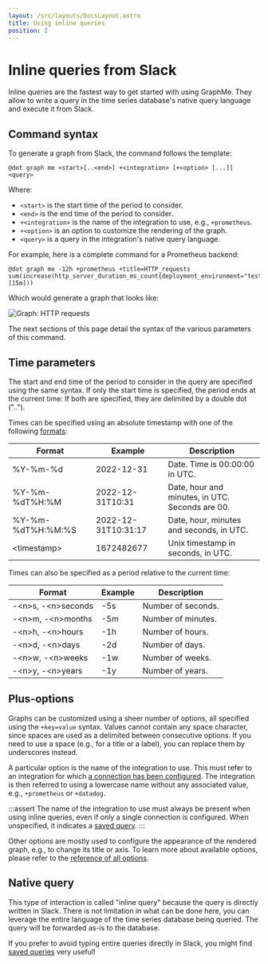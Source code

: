 ```yaml
---
layout: /src/layouts/DocsLayout.astro
title: Using inline queries
position: 2
---
```


# Inline queries from Slack

Inline queries are the fastest way to get started with using GraphMe.
They allow to write a query in the time series database's native query language and execute it from Slack.

## Command syntax

To generate a graph from Slack, the command follows the template:

```
@dot graph me <start>[..<end>] +<integration> [+<option> [...]] <query>
```

Where:

* `<start>` is the start time of the period to consider.
* `<end>` is the end time of the period to consider.
* `+<integration>` is the name of the integration to use, e.g., `+prometheus`.
* `+<option>` is an option to customize the rendering of the graph.
* `<query>` is a query in the integration's native query language.

For example, here is a complete command for a Prometheus backend:

```
@dot graph me -12h +prometheus +title=HTTP_requests
sum(increase(http_server_duration_ms_count{deployment_environment="test"}[15m]))
```

Which would generate a graph that looks like:

![Graph: HTTP requests](/images/graphs/http-requests.png)

The next sections of this page detail the syntax of the various parameters of this command.

## Time parameters

The start and end time of the period to consider in the query are specified using the same syntax.
If only the start time is specified, the period ends at the current time:
If both are specified, they are delimited by a double dot ("..").

Times can be specified using an absolute timestamp with one of the following [formats](https://pubs.opengroup.org/onlinepubs/009695399/functions/strftime.html):

| Format            | Example             | Description                    |
|-------------------|---------------------|--------------------------------|
| %Y-%m-%d          | 2022-12-31          | Date. Time is 00:00:00 in UTC. |
| %Y-%m-%dT%H:%M    | 2022-12-31T10:31    | Date, hour and minutes, in UTC. Seconds are 00. |
| %Y-%m-%dT%H:%M:%S | 2022-12-31T10:31:17 | Date, hour, minutes and seconds, in UTC. |
| &lt;timestamp&gt; | 1672482677          | Unix timestamp in seconds, in UTC. |


Times can also be specified as a period relative to the current time:

| Format                         | Example | Description        |
|--------------------------------|---------|--------------------|
| -&lt;n&gt;s, -&lt;n&gt;seconds | -5s     | Number of seconds. |
| -&lt;n&gt;m, -&lt;n&gt;months  | -5m     | Number of minutes. |
| -&lt;n&gt;h, -&lt;n&gt;hours   | -1h     | Number of hours. |
| -&lt;n&gt;d, -&lt;n&gt;days    | -2d     | Number of days. |
| -&lt;n&gt;w, -&lt;n&gt;weeks   | -1w     | Number of weeks. |
| -&lt;n&gt;y, -&lt;n&gt;years   | -1y     | Number of years. |

## Plus-options

Graphs can be customized using a sheer number of options, all specified using the `+key=value` syntax.
Values cannot contain any space character, since spaces are used as a delimited between consecutive options.
If you need to use a space (e.g., for a title or a label), you can replace them by underscores instead.

A particular option is the name of the integration to use.
This must refer to an integration for which [a connection has been configured](../admin/connections).
The integration is then referred to using a lowercase name without any associated value, e.g., `+prometheus` or `+datadog`.

:::assert
The name of the integration to use must always be present when using inline queries, even if only a single connection is configured.
When unspecified, it indicates a [saved query](saved-queries).
:::

Other options are mostly used to configure the appearance of the rendered graph, e.g., to change its title or axis.
To learn more about available options, please refer to the [reference of all options](graph-options).

## Native query

This type of interaction is called "inline query" because the query is directly written in Slack.
There is not limitation in what can be done here, you can leverage the entire language of the time series database being queried.
The query will be forwarded as-is to the database.

If you prefer to avoid typing entire queries directly in Slack, you might find [saved queries](saved-queries) very useful!